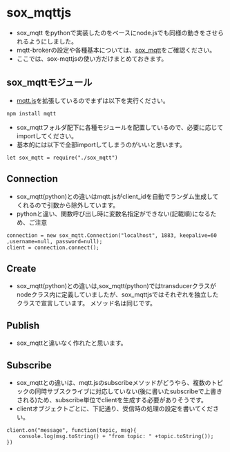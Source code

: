 # sox_mqttjs
- sox_mqtt をpythonで実装したのをベースにnode.jsでも同様の動きをさせられるようにしました。
- mqtt-brokerの設定や各種基本については、[sox_mqtt](https://github.com/nkzwlab/sox_mqtt)をご確認ください。
- ここでは、sox-mqttjsの使い方だけまとめておきます。

## sox_mqttモジュール
- [mqtt.js](https://github.com/mqttjs)を拡張しているのでまずは以下を実行ください。
```
npm install mqtt
```

- sox_mqttフォルダ配下に各種モジュールを配置しているので、必要に応じてimportしてください。
- 基本的には以下で全部importしてしまうのがいいと思います。

```
let sox_mqtt = require("./sox_mqtt")
```

## Connection
- sox_mqtt(python)との違いはmqtt.jsがclient_idを自動でランダム生成してくれるので引数から除外しています。
- pythonと違い、関数呼び出し時に変数名指定ができない(記載順)になるため、ご注意
```
connection = new sox_mqtt.Connection("localhost", 1883, keepalive=60 ,username=null, password=null);
client = connection.connect();
```

## Create
- sox_mqtt(python)との違いは,sox_mqtt(python)ではtransducerクラスがnodeクラス内に定義していましたが、sox_mqttjsではそれぞれを独立したクラスで宣言しています。
メソッド名は同じです。

## Publish
- sox_mqttと違いなく作れたと思います。

## Subscribe
- sox_mqttとの違いは、mqtt.jsのsubscribeメソッドがどうやら、複数のトピックの同時サブスクライブに対応していない(後に書いたsubscribeで上書きされる)ため、subscribe単位でclientを生成する必要がありそうです。
- clientオブジェクトごとに、下記通り、受信時の処理の設定を書いてください。

```
client.on("message", function(topic, msg){
    console.log(msg.toString() + "from topic: " +topic.toString());
})
```